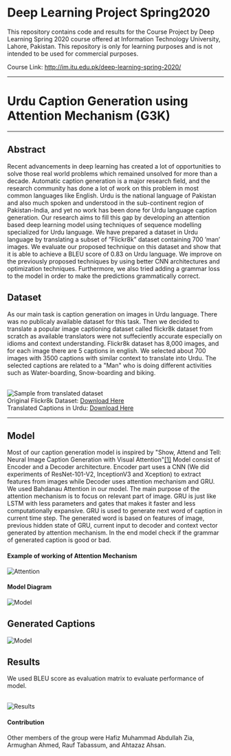 <h1> Deep Learning Project Spring2020 </h2>
This repository contains code and results for the Course Project by Deep Learning Spring 2020 course offered at Information Technology University, Lahore, Pakistan. This repository is only for learning purposes and is not intended to be used for commercial purposes. 
<br /> 
<p> Course Link: <a href="http://im.itu.edu.pk/deep-learning-spring-2020/">http://im.itu.edu.pk/deep-learning-spring-2020/</a></p>
<hr />
<h1> Urdu Caption Generation using Attention Mechanism (G3K) </h1>
<hr />
<h2> Abstract </h2>
<p>Recent advancements in deep learning has created a lot of opportunities to solve those real world problems which remained unsolved for more than a decade. Automatic caption generation is a major research field, and the research community has done a lot of work on this problem in most common languages like English. Urdu is the national language of Pakistan and also much spoken and understood in the sub-continent region of Pakistan-India, and yet no work has been done for Urdu language caption generation. Our research aims to fill this gap by developing an attention based deep learning model using techniques of sequence modelling specialized for Urdu language. We have prepared a dataset in Urdu language by translating a subset of ”Flickr8k” dataset containing 700 ’man’ images. We evaluate our proposed technique on this dataset and show that it is able to achieve a BLEU score of 0.83 on Urdu language. We improve on the previously proposed techniques by using better CNN architectures and optimization techniques. Furthermore, we also tried adding a grammar loss to the model in order to make the predictions grammatically correct.</p>
<h2> Dataset </h2>
<p>As our main task is caption generation on images in Urdu language. There was no publicaly available dataset for this task. Then we decided to translate a popular image captioning dataset called flickr8k dataset from scratch as available translators were not suffeciently accurate especially on idioms and context understanding. Flickr8k dataset has 8,000 images, and for each image there are 5 captions in english. We selected about 700 images with 3500 captions with similar context to translate into Urdu. The selected captions are related to a "Man" who is doing different activities such as Water-boarding, Snow-boarding and biking.</p>
<br /> <img src="images/data.jpg" alt="Sample from translated dataset" > 
<br />Original Flickr8k Dataset: <a href="https://www.kaggle.com/shadabhussain/flickr8k">Download Here</a>
<br />Translated Captions in Urdu: <a href="https://drive.google.com/file/d/1XtEPGKVOQKzWRdW0_hX_TiYIpLiG3XY9/view?usp=sharing">Download Here</a>
<hr />
<h2> Model </h2>
<p>Most of our caption generation model is inspired by "Show, Attend and Tell: Neural Image Caption Generation with Visual Attention"<a href="https://www.google.com/url?sa=t&rct=j&q=&esrc=s&source=web&cd=&cad=rja&uact=8&ved=2ahUKEwj06sSIsLnqAhUBdxoKHXXWDVIQFjAAegQIAxAB&url=https%3A%2F%2Farxiv.org%2Fabs%2F1502.03044&usg=AOvVaw2fkPnA9NgkHSOMoo1IpKeA">[1]</a>
Model consist of Encoder and a Decoder architecture. Encoder part uses a CNN (We did experiments of ResNet-101-V2, InceptionV3 and Xception) to extract features from images while Decoder uses attention mechanism and GRU. We used Bahdanau Attention in our model. The main purpose of the attention mechanism is to focus on relevant part of image. GRU is just like LSTM with less parameters and gates that makes it faster and less computationally expansive. GRU is used to generate next word of caption in current time step. The generated word is based on features of image, previous hidden state of GRU, current input to decoder and context vector generated by attention mechanism. In the end model check if the grammar of generated caption is good or bad.</p>
<h4>Example of working of Attention Mechanism</h4><img src="images/Attention.png" alt="Attention" > 
<h4>Model Diagram</h4><img src="images/Model.png" alt="Model" > 
<h2>Generated Captions</h2><img src="images/generated.png" alt="Model" > 
<h2>Results</h2>
<p>We used BLEU score as evaluation matrix to evaluate performance of model.</p></br><img src="images/results.png" alt="Results" > 
<h4>Contribution</h4>
Other members of the group were Hafiz Muhammad Abdullah Zia, Armughan Ahmed, Rauf Tabassum, and Ahtazaz Ahsan.

